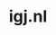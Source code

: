 ---
layout: post
title:  "igj.nl"
internal_url:  "/dutchgov/igj.nl.html"
subdomains_count: 54
all_subdomains_count: 73
urls_count: 15
ssl_rank: 0
http_rank: 63
url_link: /data/igj.nl/urls.txt
all_subdomains_link: /data/igj.nl/all_subdomains.txt
subdomains_link: /data/igj.nl/subdomains.txt
categories: dutchgov
---